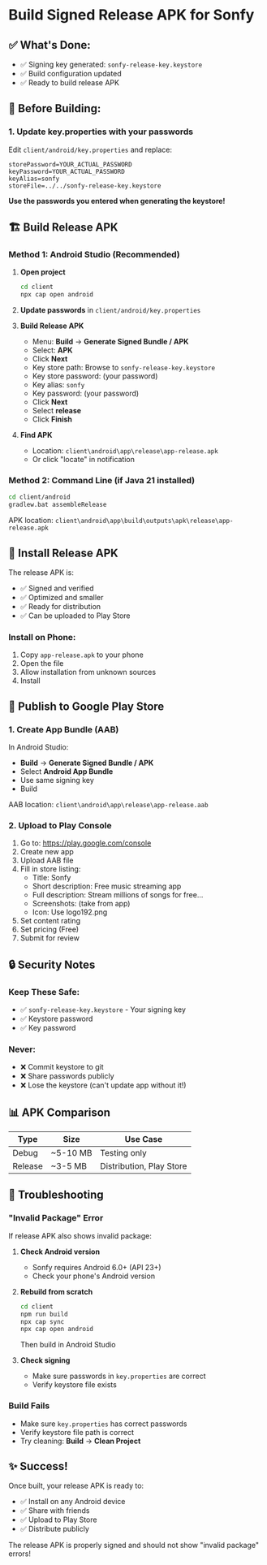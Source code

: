 # Build Signed Release APK for Sonfy

## ✅ What's Done:
- ✅ Signing key generated: `sonfy-release-key.keystore`
- ✅ Build configuration updated
- ✅ Ready to build release APK

## 📝 Before Building:

### 1. Update key.properties with your passwords

Edit `client/android/key.properties` and replace:
```properties
storePassword=YOUR_ACTUAL_PASSWORD
keyPassword=YOUR_ACTUAL_PASSWORD
keyAlias=sonfy
storeFile=../../sonfy-release-key.keystore
```

**Use the passwords you entered when generating the keystore!**

## 🏗️ Build Release APK

### Method 1: Android Studio (Recommended)

1. **Open project**
   ```bash
   cd client
   npx cap open android
   ```

2. **Update passwords** in `client/android/key.properties`

3. **Build Release APK**
   - Menu: **Build** → **Generate Signed Bundle / APK**
   - Select: **APK**
   - Click **Next**
   - Key store path: Browse to `sonfy-release-key.keystore`
   - Key store password: (your password)
   - Key alias: `sonfy`
   - Key password: (your password)
   - Click **Next**
   - Select **release**
   - Click **Finish**

4. **Find APK**
   - Location: `client\android\app\release\app-release.apk`
   - Or click "locate" in notification

### Method 2: Command Line (if Java 21 installed)

```bash
cd client/android
gradlew.bat assembleRelease
```

APK location: `client\android\app\build\outputs\apk\release\app-release.apk`

## 📱 Install Release APK

The release APK is:
- ✅ Signed and verified
- ✅ Optimized and smaller
- ✅ Ready for distribution
- ✅ Can be uploaded to Play Store

### Install on Phone:
1. Copy `app-release.apk` to your phone
2. Open the file
3. Allow installation from unknown sources
4. Install

## 🚀 Publish to Google Play Store

### 1. Create App Bundle (AAB)

In Android Studio:
- **Build** → **Generate Signed Bundle / APK**
- Select **Android App Bundle**
- Use same signing key
- Build

AAB location: `client\android\app\release\app-release.aab`

### 2. Upload to Play Console

1. Go to: https://play.google.com/console
2. Create new app
3. Upload AAB file
4. Fill in store listing:
   - Title: Sonfy
   - Short description: Free music streaming app
   - Full description: Stream millions of songs for free...
   - Screenshots: (take from app)
   - Icon: Use logo192.png
5. Set content rating
6. Set pricing (Free)
7. Submit for review

## 🔒 Security Notes

### Keep These Safe:
- ✅ `sonfy-release-key.keystore` - Your signing key
- ✅ Keystore password
- ✅ Key password

### Never:
- ❌ Commit keystore to git
- ❌ Share passwords publicly
- ❌ Lose the keystore (can't update app without it!)

## 📊 APK Comparison

| Type | Size | Use Case |
|------|------|----------|
| Debug | ~5-10 MB | Testing only |
| Release | ~3-5 MB | Distribution, Play Store |

## 🐛 Troubleshooting

### "Invalid Package" Error

If release APK also shows invalid package:

1. **Check Android version**
   - Sonfy requires Android 6.0+ (API 23+)
   - Check your phone's Android version

2. **Rebuild from scratch**
   ```bash
   cd client
   npm run build
   npx cap sync
   npx cap open android
   ```
   Then build in Android Studio

3. **Check signing**
   - Make sure passwords in `key.properties` are correct
   - Verify keystore file exists

### Build Fails

- Make sure `key.properties` has correct passwords
- Verify keystore file path is correct
- Try cleaning: **Build** → **Clean Project**

## ✨ Success!

Once built, your release APK is ready to:
- ✅ Install on any Android device
- ✅ Share with friends
- ✅ Upload to Play Store
- ✅ Distribute publicly

The release APK is properly signed and should not show "invalid package" errors!
